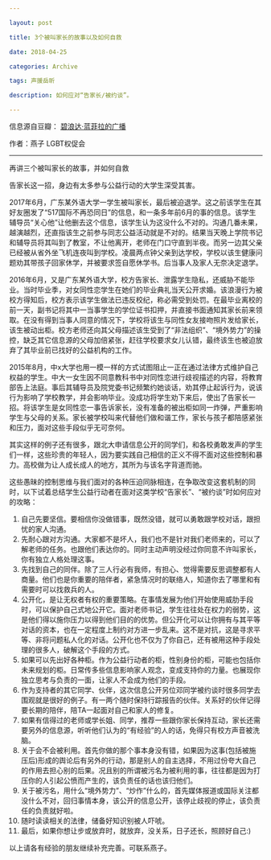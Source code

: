 ```yaml
---

layout: post

title: 3个被叫家长的故事以及如何自救

date: 2018-04-25

categories: Archive

tags: 声援岳昕

description: 如何应对“告家长/被约谈”。

---
```


信息源自豆瓣： [碧浪达·蓝菲拉的广播](https://www.douban.com/people/47476786/status/2150289667/)

作者：燕子 LGBT权促会

---

再讲三个被叫家长的故事，并如何自救

告家长这一招，身边有太多参与公益行动的大学生深受其害。

2017年6月，广东某外语大学一学生被叫家长，最后被迫退学。这之前该学生在其好友圈发了“517国际不再恐同日”的信息，和一条多年前6月的事的信息。该学生辅导员“关心他”让他删去这个信息，该学生认为这没什么不对的。沟通几番未果，越演越烈，还直指该生之前参与同志公益活动就是不对的。结果当天晚上学院书记和辅导员将其叫到了教室，不让他离开，老师在门口守直到半夜。而另一边其父亲已经被从省外坐飞机连夜叫到学校。凌晨两点钟父亲到达学校，学校以该生健康问题劝其带孩子回家休学，并被要求签自愿休学书。后当事人及家人无奈决定退学。

2016年6月，又是广东某外语大学，校方告家长、泄露学生隐私，还威胁不能毕业。当时毕业季，对女同性恋学生在她们的毕业典礼当天公开求婚。该浪漫行为被校方得知后，校方表示该学生做法已违反校纪，称必需受到处罚。在最毕业离校的前一天，副书记将其中一当事学生的学位证书扣押，并直接书面通知其家长前来领取。在没有得到当事人同意的情况下，学校将该生与同性女友接吻照片发给家长，该生被动出柜。校方老师还向其父母描述该生受到了“非法组织”、“境外势力”的操控，缺乏其它信息源的父母加倍紧张，赶往学校要求女儿认错，最终该生也被迫放弃了其毕业前已找好的公益机构的工作。

2015年8月，中x大学也用一模一样的方式试图阻止一正在通过法律方式维护自己权益的学生。中大一女生因不同意教科书中对同性恋进行歧视描述的内容，将教育部告上法庭。事后其辅导员及院党委书记频繁约她谈话，劝其停止起诉行为，说该行为影响了学校教学，并会影响毕业。没成功将学生劝下来后，使出了告家长一招。将该学生是女同性恋一事告诉家长，没有准备的被出柜如同一炸弹，严重影响学生与父母的关系。家长被学校叫来代替他们做和谐工作，家长与孩子都陪感紧张和压力，面对这些手段似乎无可奈何。

其实这样的例子还有很多，跟北大申请信息公开的同学们，和各校勇敢发声的学生们一样，这些珍贵的年轻人，因为要实践自己相信的正义不得不面对这些控制和暴力。高校做为让人成长成人的地方，其所为与该名字背道而驰。

这些愚昧的控制思维与我们面对的各种压迫同脉相连，在争取改变这套机制的同时，以下试着总结学生公益行动者在面对这类学校“告家长”、“被约谈”时如何应对的攻略：

1. 自己先要坚信。要相信你没做错事，既然没错，就可以勇敢跟学校对话，跟担忧的家人沟通。
2. 先耐心跟对方沟通。大家都不是坏人，我们也不是针对我们老师来的，可以了解老师的任务。也跟他们表达你的。同时主动声明没经过你同意不许叫家长，你有独立人格处理这事。
3. 先找到自己的同伴。除了三人行必有我师，有担心、觉得需要反思调整都有人商量。他们也是你重要的陪伴者，紧急情况时的联络人，知道你去了哪里和有需要时可以找救兵的人。
4. 公开化，是让无权者有权的重要策略。在事情发展为他们开始使用威肋手段时，可以保护自己式地公开它。面对老师书记，学生往往处在权力的弱势，这是他们得以施你压力以得到他们目的的优势。但公开化可以让你拥有与其平等对话的资本，也在一定程度上制约对方进一步乱来。这不是对抗，这是寻求平等、非将问题私人化的对话。公开化也不仅为了你自己，还有被用这种手段处理的很多人，破解这个手段的方式。
5. 如果可以先出好各种柜。作为公益行动者的柜，性别身份的柜，可能也包括你未来规划的柜。日常传多些信息影响家人观念，变成支持你的力量。也展现你独立思考与负责的一面，让家人不会成为他们的手段。
6. 作为支持者的其它同学、伙伴，这次信息公开另位邓同学被约谈时很多同学去围观就是很好的例子。有一两个随时保持行踪报告的伙伴。关系好的伙伴记得要长期的陪伴，陪TA一起面对自己和家人的修复。
7. 如果有信得过的老师或学长姐、同学，推荐一些跟你家长保持互动，家长还需要另外的信息源，听听他们认为的“有经验”的人的话，免得只有校方声音被洗脑。
8. 关于会不会被利用。首先你做的那个事本身没有错，如果因为这事(包括被施压后)形成的舆论后有另外的行动，那是别人的自主选择，不用过份夸大自己的作用去担心别的后果。况且别的所谓被污名为被利用的事，往往都是因为打压你的人引起公愤而产生的，该负责任的话也该归他们。
9. 关于被污名，用什么“境外势力”、“炒作”什么的，首先媒体报道或国际关注都没什么不对，回归事情本身，该公开的信息公开，该停止歧视的停止，该负责任的负责就好啦。
10. 随时读读相关的法律，储备好知识别被人吓唬。
11. 最后，如果你想让步或放弃时，就放弃，没关系，日子还长，照顾好自己:)

以上请各有经验的朋友继续补充完善。可联系燕子。
